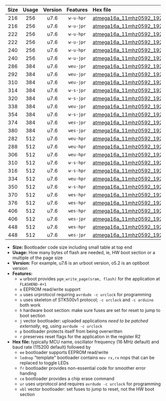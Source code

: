 |Size|Usage|Version|Features|Hex file|
|:-:|:-:|:-:|:-:|:--|
|216|256|u7.6|`w-u-hpr`|[atmega16a_11mhz0592_19200bps_ur.hex](https://raw.githubusercontent.com/stefanrueger/urboot/main/bootloaders/atmega16a/fcpu_11mhz0592/19200_bps/atmega16a_11mhz0592_19200bps_ur.hex)|
|216|256|u7.6|`w-u-jpr`|[atmega16a_11mhz0592_19200bps_ur_vbl.hex](https://raw.githubusercontent.com/stefanrueger/urboot/main/bootloaders/atmega16a/fcpu_11mhz0592/19200_bps/atmega16a_11mhz0592_19200bps_ur_vbl.hex)|
|222|256|u7.6|`w-u-hpr`|[atmega16a_11mhz0592_19200bps_lednop_ur.hex](https://raw.githubusercontent.com/stefanrueger/urboot/main/bootloaders/atmega16a/fcpu_11mhz0592/19200_bps/atmega16a_11mhz0592_19200bps_lednop_ur.hex)|
|222|256|u7.6|`w-u-jpr`|[atmega16a_11mhz0592_19200bps_lednop_ur_vbl.hex](https://raw.githubusercontent.com/stefanrueger/urboot/main/bootloaders/atmega16a/fcpu_11mhz0592/19200_bps/atmega16a_11mhz0592_19200bps_lednop_ur_vbl.hex)|
|240|256|u7.6|`w-u-hpr`|[atmega16a_11mhz0592_19200bps_lednop_fr_ur.hex](https://raw.githubusercontent.com/stefanrueger/urboot/main/bootloaders/atmega16a/fcpu_11mhz0592/19200_bps/atmega16a_11mhz0592_19200bps_lednop_fr_ur.hex)|
|240|256|u7.6|`w-u-jpr`|[atmega16a_11mhz0592_19200bps_lednop_fr_ur_vbl.hex](https://raw.githubusercontent.com/stefanrueger/urboot/main/bootloaders/atmega16a/fcpu_11mhz0592/19200_bps/atmega16a_11mhz0592_19200bps_lednop_fr_ur_vbl.hex)|
|286|384|u7.6|`weu-jpr`|[atmega16a_11mhz0592_19200bps_ee_ur_vbl.hex](https://raw.githubusercontent.com/stefanrueger/urboot/main/bootloaders/atmega16a/fcpu_11mhz0592/19200_bps/atmega16a_11mhz0592_19200bps_ee_ur_vbl.hex)|
|292|384|u7.6|`weu-jpr`|[atmega16a_11mhz0592_19200bps_ee_lednop_ur_vbl.hex](https://raw.githubusercontent.com/stefanrueger/urboot/main/bootloaders/atmega16a/fcpu_11mhz0592/19200_bps/atmega16a_11mhz0592_19200bps_ee_lednop_ur_vbl.hex)|
|310|384|u7.6|`weu-jpr`|[atmega16a_11mhz0592_19200bps_ee_lednop_fr_ur_vbl.hex](https://raw.githubusercontent.com/stefanrueger/urboot/main/bootloaders/atmega16a/fcpu_11mhz0592/19200_bps/atmega16a_11mhz0592_19200bps_ee_lednop_fr_ur_vbl.hex)|
|314|384|u7.6|`w-s-jpr`|[atmega16a_11mhz0592_19200bps_vbl.hex](https://raw.githubusercontent.com/stefanrueger/urboot/main/bootloaders/atmega16a/fcpu_11mhz0592/19200_bps/atmega16a_11mhz0592_19200bps_vbl.hex)|
|320|384|u7.6|`w-s-jpr`|[atmega16a_11mhz0592_19200bps_lednop_vbl.hex](https://raw.githubusercontent.com/stefanrueger/urboot/main/bootloaders/atmega16a/fcpu_11mhz0592/19200_bps/atmega16a_11mhz0592_19200bps_lednop_vbl.hex)|
|338|384|u7.6|`weu-jpr`|[atmega16a_11mhz0592_19200bps_ee_lednop_fr_ce_ur_vbl.hex](https://raw.githubusercontent.com/stefanrueger/urboot/main/bootloaders/atmega16a/fcpu_11mhz0592/19200_bps/atmega16a_11mhz0592_19200bps_ee_lednop_fr_ce_ur_vbl.hex)|
|354|384|u7.6|`w-s-jpr`|[atmega16a_11mhz0592_19200bps_lednop_fr_vbl.hex](https://raw.githubusercontent.com/stefanrueger/urboot/main/bootloaders/atmega16a/fcpu_11mhz0592/19200_bps/atmega16a_11mhz0592_19200bps_lednop_fr_vbl.hex)|
|374|384|u7.6|`wes-jpr`|[atmega16a_11mhz0592_19200bps_ee_vbl.hex](https://raw.githubusercontent.com/stefanrueger/urboot/main/bootloaders/atmega16a/fcpu_11mhz0592/19200_bps/atmega16a_11mhz0592_19200bps_ee_vbl.hex)|
|380|384|u7.6|`wes-jpr`|[atmega16a_11mhz0592_19200bps_ee_lednop_vbl.hex](https://raw.githubusercontent.com/stefanrueger/urboot/main/bootloaders/atmega16a/fcpu_11mhz0592/19200_bps/atmega16a_11mhz0592_19200bps_ee_lednop_vbl.hex)|
|282|512|u7.6|`weu-hpr`|[atmega16a_11mhz0592_19200bps_ee_ur.hex](https://raw.githubusercontent.com/stefanrueger/urboot/main/bootloaders/atmega16a/fcpu_11mhz0592/19200_bps/atmega16a_11mhz0592_19200bps_ee_ur.hex)|
|288|512|u7.6|`weu-hpr`|[atmega16a_11mhz0592_19200bps_ee_lednop_ur.hex](https://raw.githubusercontent.com/stefanrueger/urboot/main/bootloaders/atmega16a/fcpu_11mhz0592/19200_bps/atmega16a_11mhz0592_19200bps_ee_lednop_ur.hex)|
|306|512|u7.6|`weu-hpr`|[atmega16a_11mhz0592_19200bps_ee_lednop_fr_ur.hex](https://raw.githubusercontent.com/stefanrueger/urboot/main/bootloaders/atmega16a/fcpu_11mhz0592/19200_bps/atmega16a_11mhz0592_19200bps_ee_lednop_fr_ur.hex)|
|310|512|u7.6|`w-s-hpr`|[atmega16a_11mhz0592_19200bps.hex](https://raw.githubusercontent.com/stefanrueger/urboot/main/bootloaders/atmega16a/fcpu_11mhz0592/19200_bps/atmega16a_11mhz0592_19200bps.hex)|
|316|512|u7.6|`w-s-hpr`|[atmega16a_11mhz0592_19200bps_lednop.hex](https://raw.githubusercontent.com/stefanrueger/urboot/main/bootloaders/atmega16a/fcpu_11mhz0592/19200_bps/atmega16a_11mhz0592_19200bps_lednop.hex)|
|334|512|u7.6|`weu-hpr`|[atmega16a_11mhz0592_19200bps_ee_lednop_fr_ce_ur.hex](https://raw.githubusercontent.com/stefanrueger/urboot/main/bootloaders/atmega16a/fcpu_11mhz0592/19200_bps/atmega16a_11mhz0592_19200bps_ee_lednop_fr_ce_ur.hex)|
|350|512|u7.6|`w-s-hpr`|[atmega16a_11mhz0592_19200bps_lednop_fr.hex](https://raw.githubusercontent.com/stefanrueger/urboot/main/bootloaders/atmega16a/fcpu_11mhz0592/19200_bps/atmega16a_11mhz0592_19200bps_lednop_fr.hex)|
|370|512|u7.6|`wes-hpr`|[atmega16a_11mhz0592_19200bps_ee.hex](https://raw.githubusercontent.com/stefanrueger/urboot/main/bootloaders/atmega16a/fcpu_11mhz0592/19200_bps/atmega16a_11mhz0592_19200bps_ee.hex)|
|376|512|u7.6|`wes-hpr`|[atmega16a_11mhz0592_19200bps_ee_lednop.hex](https://raw.githubusercontent.com/stefanrueger/urboot/main/bootloaders/atmega16a/fcpu_11mhz0592/19200_bps/atmega16a_11mhz0592_19200bps_ee_lednop.hex)|
|406|512|u7.6|`wes-hpr`|[atmega16a_11mhz0592_19200bps_ee_lednop_fr.hex](https://raw.githubusercontent.com/stefanrueger/urboot/main/bootloaders/atmega16a/fcpu_11mhz0592/19200_bps/atmega16a_11mhz0592_19200bps_ee_lednop_fr.hex)|
|406|512|u7.6|`wes-jpr`|[atmega16a_11mhz0592_19200bps_ee_lednop_fr_vbl.hex](https://raw.githubusercontent.com/stefanrueger/urboot/main/bootloaders/atmega16a/fcpu_11mhz0592/19200_bps/atmega16a_11mhz0592_19200bps_ee_lednop_fr_vbl.hex)|
|448|512|u7.6|`wes-hpr`|[atmega16a_11mhz0592_19200bps_ee_lednop_fr_ce.hex](https://raw.githubusercontent.com/stefanrueger/urboot/main/bootloaders/atmega16a/fcpu_11mhz0592/19200_bps/atmega16a_11mhz0592_19200bps_ee_lednop_fr_ce.hex)|
|448|512|u7.6|`wes-jpr`|[atmega16a_11mhz0592_19200bps_ee_lednop_fr_ce_vbl.hex](https://raw.githubusercontent.com/stefanrueger/urboot/main/bootloaders/atmega16a/fcpu_11mhz0592/19200_bps/atmega16a_11mhz0592_19200bps_ee_lednop_fr_ce_vbl.hex)|

- **Size:** Bootloader code size including small table at top end
- **Usage:** How many bytes of flash are needed, ie, HW boot section or a multiple of the page size
- **Version:** For example, u7.6 is an urboot version, o5.2 is an optiboot version
- **Features:**
  + `w` urboot provides `pgm_write_page(sram, flash)` for the application at `FLASHEND-4+1`
  + `e` EEPROM read/write support
  + `u` uses urprotocol requiring `avrdude -c urclock` for programming
  + `s` uses skeleton of STK500v1 protocol; `-c urclock` and `-c arduino` both work
  + `h` hardware boot section: make sure fuses are set for reset to jump to boot section
  + `j` vector bootloader: uploaded applications *need to be patched externally*, eg, using `avrdude -c urclock`
  + `p` bootloader protects itself from being overwritten
  + `r` preserves reset flags for the application in the register R2
- **Hex file:** typically MCU name, oscillator frequency (16 MHz default) and baud rate (115200 default) followed by
  + `ee` bootloader supports EEPROM read/write
  + `lednop` "template" bootloader contains `mov rx,rx` nops that can be replaced to toggle LEDs
  + `fr` bootloader provides non-essential code for smoother error handing
  + `ce` bootloader provides a chip erase command
  + `ur` uses urprotocol and requires `avrdude -c urclock` for programming
  + `vbl` vector bootloader: set fuses to jump to reset, not the HW boot section
